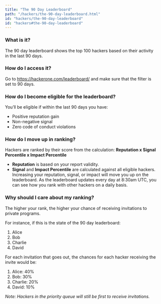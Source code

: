 ```yaml
---
title: "The 90 Day Leaderboard"
path: "/hackers/the-90-day-leaderboard.html"
id: "hackers/the-90-day-leaderboard"
id: "hackers#the-90-day-leaderboard"
---
```


### What is it?
The 90 day leaderboard shows the top 100 hackers based on their activity in the last 90 days.

### How do I access it?
Go to https://hackerone.com/leaderboard/ and make sure that the filter is set to 90 days.

### How do I become eligible for the leaderboard?
You’ll be eligible if within the last 90 days you have:
* Positive reputation gain
* Non-negative signal
* Zero code of conduct violations

### How do I move up in ranking?
Hackers are ranked by their score from the calculation:
**Reputation x Signal Percentile x Impact Percentile**

* **Reputation** is based on your report validity.
* **Signal** and **Impact Percentile** are calculated against all eligible hackers.
Increasing your reputation, signal, or impact will move you up on the leaderboard. As the leaderboard updates every day at 8:30am UTC, you can see how you rank with other hackers on a daily basis.

### Why should I care about my ranking?
The higher your rank, the higher your chance of receiving invitations to private programs.

For instance, if this is the state of the 90 day leaderboard:

1. Alice
2. Bob
3. Charlie
4. David

For each invitation that goes out, the chances for each hacker receiving the invite would be:

1. Alice: 40%
2. Bob: 30%
3. Charlie: 20%
4. David: 10%

*Note: Hackers in the priority queue will still be first to receive invitations.*
